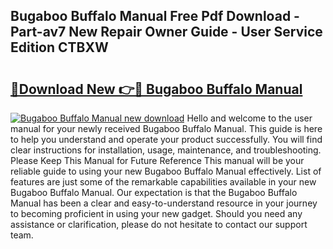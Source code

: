 ## Bugaboo Buffalo Manual Free Pdf Download - Part-av7 New Repair Owner Guide - User Service Edition CTBXW

# <h2><a href="http://cf26898.oget.top/?id=Bugaboo+Buffalo+Manual">🔗Download New 👉🔴 Bugaboo Buffalo Manual</a></h2>

[![Bugaboo Buffalo Manual new download](https://i.imgur.com/5g1atiW.png)](http://cf26898.oget.top/?id=Bugaboo+Buffalo+Manual)
Hello and welcome to the user manual for your newly received Bugaboo Buffalo Manual. This guide is here to help you understand and operate your product successfully. You will find clear instructions for installation, usage, maintenance, and troubleshooting. Please Keep This Manual for Future Reference This manual will be your reliable guide to using your new Bugaboo Buffalo Manual effectively. List of features are just some of the remarkable capabilities available in your new Bugaboo Buffalo Manual. Our expectation is that the Bugaboo Buffalo Manual has been a clear and easy-to-understand resource in your journey to becoming proficient in using your new gadget. Should you need any assistance or clarification, please do not hesitate to contact our support team.
